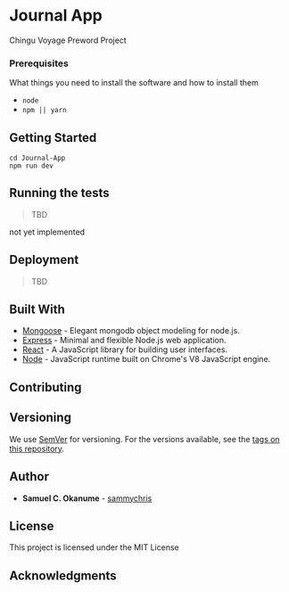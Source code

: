 # Journal App


Chingu Voyage Preword Project

### Prerequisites

What things you need to install the software and how to install them

-   `node`
-   `npm || yarn`

## Getting Started

```shell
cd Journal-App
npm run dev
```

## Running the tests

> TBD

 not yet implemented

## Deployment

> TBD

## Built With

-   [Mongoose](https://mongoosejs.com/) - Elegant mongodb object modeling for node.js.
-   [Express](https://expressjs.com/) - Minimal and flexible Node.js web application.
-   [React](https://reactjs.org/) - A JavaScript library for building user interfaces.
-   [Node](https://nodejs.org/en/) - JavaScript runtime built on Chrome's V8 JavaScript engine.

## Contributing

## Versioning

We use [SemVer](http://semver.org/) for versioning. For the versions available, see the [tags on this repository](https://github.com/your/project/tags).

## Author
-   **Samuel C. Okanume** - [sammychris](https://github.com/sammychris)


## License

This project is licensed under the MIT License

## Acknowledgments

